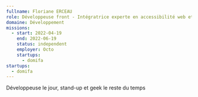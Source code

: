 ```yaml
---
fullname: Floriane ERCEAU
role: Développeuse front - Intégratrice experte en accessibilité web et bonnes pratiques
domaine: Développement
missions:
  - start: 2022-04-19
    end: 2022-06-19
    status: independent
    employer: Octo
    startups:
      - domifa
startups:
  - domifa
---
```

Développeuse le jour, stand-up et geek le reste du temps